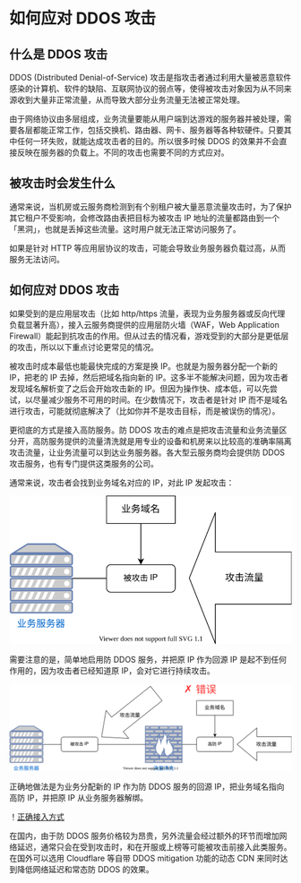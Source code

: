 # 如何应对 DDOS 攻击

## 什么是 DDOS 攻击

DDOS (Distributed Denial-of-Service) 攻击是指攻击者通过利用大量被恶意软件感染的计算机、软件的缺陷、互联网协议的弱点等，使得被攻击对象因为从不同来源收到大量非正常流量，从而导致大部分业务流量无法被正常处理。

由于网络协议由多层组成，业务流量要能从用户端到达游戏的服务器并被处理，需要各层都能正常工作，包括交换机、路由器、网卡、服务器等各种软硬件。只要其中任何一环失败，就能达成攻击者的目的。所以很多时候 DDOS 的效果并不会直接反映在服务器的负载上。不同的攻击也需要不同的方式应对。

## 被攻击时会发生什么

通常来说，当机房或云服务商检测到有个别租户被大量恶意流量攻击时，为了保护其它租户不受影响，会修改路由表把目标为被攻击 IP 地址的流量都路由到一个「黑洞」，也就是丢掉这些流量。这时用户就无法正常访问服务了。

如果是针对 HTTP 等应用层协议的攻击，可能会导致业务服务器负载过高，从而服务无法访问。

## 如何应对 DDOS 攻击

如果受到的是应用层攻击（比如 http/https 流量，表现为业务服务器或反向代理负载显著升高），接入云服务商提供的应用层防火墙（WAF，Web Application Firewall）能起到抗攻击的作用。但从过去的情况看，游戏受到的大部分是更低层的攻击，所以以下重点讨论更常见的情况。

被攻击时成本最低也能最快完成的方案是换 IP。也就是为服务器分配一个新的 IP，把老的 IP 去掉，然后把域名指向新的 IP。这多半不能解决问题，因为攻击者发现域名解析变了之后会开始攻击新的 IP。但因为操作快、成本低，可以先尝试，以尽量减少服务不可用的时间。在少数情况下，攻击者是针对 IP 而不是域名进行攻击，可能就彻底解决了（比如你并不是攻击目标，而是被误伤的情况）。

更彻底的方式是接入高防服务。防 DDOS 攻击的难点是把攻击流量和业务流量区分开，高防服务提供的流量清洗就是用专业的设备和机房来以比较高的准确率隔离攻击流量，让业务流量可以到达业务服务器。各大型云服务商均会提供防 DDOS 攻击服务，也有专门提供这类服务的公司。

通常来说，攻击者会找到业务域名对应的 IP，对此 IP 发起攻击：

![被攻击示意图](images/attack.svg)

需要注意的是，简单地启用防 DDOS 服务，并把原 IP 作为回源 IP 是起不到任何作用的，因为攻击者已经知道原 IP，会对它进行持续攻击。

![错误接入方式](images/wrong-solution.svg)

正确地做法是为业务分配新的 IP 作为防 DDOS 服务的回源 IP，把业务域名指向高防 IP，并把原 IP 从业务服务器解绑。

！[正确接入方式](images/correct-solution.svg)

在国内，由于防 DDOS 服务价格较为昂贵，另外流量会经过额外的环节而增加网络延迟，通常只会在受到攻击时，和在开服或上榜等可能被攻击前接入此类服务。在国外可以选用 Cloudflare 等自带 DDOS mitigation 功能的动态 CDN 来同时达到降低网络延迟和常态防 DDOS 的效果。
